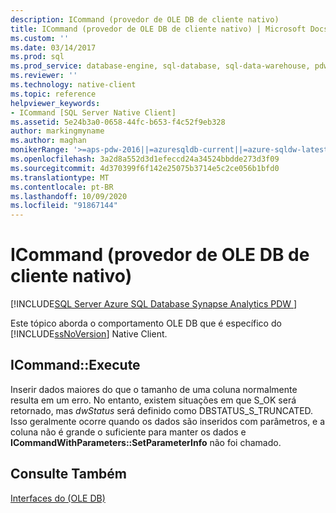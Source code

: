 ```yaml
---
description: ICommand (provedor de OLE DB de cliente nativo)
title: ICommand (provedor de OLE DB de cliente nativo) | Microsoft Docs
ms.custom: ''
ms.date: 03/14/2017
ms.prod: sql
ms.prod_service: database-engine, sql-database, sql-data-warehouse, pdw
ms.reviewer: ''
ms.technology: native-client
ms.topic: reference
helpviewer_keywords:
- ICommand [SQL Server Native Client]
ms.assetid: 5e24b3a0-0658-44fc-b653-f4c52f9eb328
author: markingmyname
ms.author: maghan
monikerRange: '>=aps-pdw-2016||=azuresqldb-current||=azure-sqldw-latest||>=sql-server-2016||=sqlallproducts-allversions||>=sql-server-linux-2017||=azuresqldb-mi-current'
ms.openlocfilehash: 3a2d8a552d3d1efeccd24a34524bbdde273d3f09
ms.sourcegitcommit: 4d370399f6f142e25075b3714e5c2ce056b1bfd0
ms.translationtype: MT
ms.contentlocale: pt-BR
ms.lasthandoff: 10/09/2020
ms.locfileid: "91867144"
---
```

# <a name="icommand-native-client-ole-db-provider"></a>ICommand (provedor de OLE DB de cliente nativo)
[!INCLUDE[SQL Server Azure SQL Database Synapse Analytics PDW ](../../includes/applies-to-version/sql-asdb-asdbmi-asa-pdw.md)]

  Este tópico aborda o comportamento OLE DB que é específico do [!INCLUDE[ssNoVersion](../../includes/ssnoversion-md.md)] Native Client.  
  
## <a name="icommandexecute"></a>ICommand::Execute  
 Inserir dados maiores do que o tamanho de uma coluna normalmente resulta em um erro. No entanto, existem situações em que S_OK será retornado, mas *dwStatus* será definido como DBSTATUS_S_TRUNCATED. Isso geralmente ocorre quando os dados são inseridos com parâmetros, e a coluna não é grande o suficiente para manter os dados e **ICommandWithParameters::SetParameterInfo** não foi chamado.  
  
## <a name="see-also"></a>Consulte Também  
 [Interfaces do &#40;OLE DB&#41;](./sql-server-native-client-ole-db-interfaces.md)  
  
